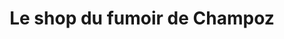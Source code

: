 ---
title: "Le shop du fumoir de Champoz"
url: /malleray/le-shop-du-fumoir-de-champoz/
shop: Lebensmittel
---